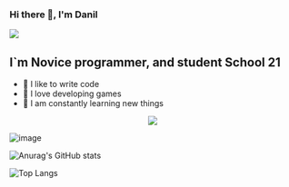 ### Hi there 👋, I'm Danil
![](https://komarev.com/ghpvc/?username=danil2283376)

## I`m Novice programmer, and student School 21
- 💪 I like to write code
- 🎉 I love developing games
- 🥅 I am constantly learning new things

<p align="center">
  <a href="https://github.com/danil2283376">
    <img src="https://badge42.herokuapp.com/api/stats/scolen?darkmode=true"/>
  </a>
</p>

![image](https://user-images.githubusercontent.com/67260052/122507872-b2eb9a00-d009-11eb-8459-dcd9072c8483.png)


![Anurag's GitHub stats](https://github-readme-stats.vercel.app/api?username=danil2283376)

![Top Langs](https://github-readme-stats.vercel.app/api/top-langs/?username=danil2283376&layout=compact&hide=Objective-C,Roff,Makefile&langs_count=6)
